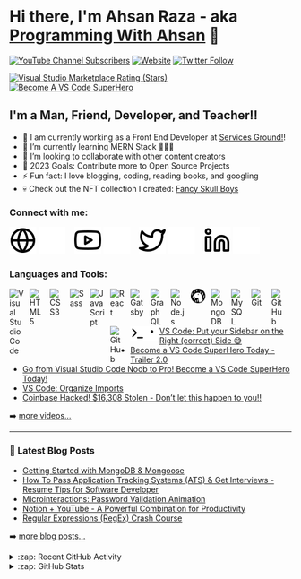 # Hi there, I'm Ahsan Raza - aka [Programming With Ahsan][youtube] 👋

[![YouTube Channel Subscribers](https://img.shields.io/youtube/channel/subscribers/UCDCHcqyeQgJ-jVSd6VJkbCw?logo=youtube&logoColor=red&style=for-the-badge)][youtube]
[![Website](https://img.shields.io/website?label=codeSTACKr.com&style=for-the-badge&url=https%3A%2F%2Fcodestackr.com)](https://codestackr.com)
[![Twitter Follow](https://img.shields.io/twitter/follow/codeSTACKr?color=1DA1F2&logo=twitter&style=for-the-badge)](https://twitter.com/intent/follow?original_referer=https%3A%2F%2Fgithub.com%2FcodeSTACKr&screen_name=codeSTACKr)

[![Visual Studio Marketplace Rating (Stars)](https://img.shields.io/visual-studio-marketplace/stars/codestackr.codestackr-theme?label=codeSTACKr%20VS%20Code%20Theme&logo=visualstudiocode&logoColor=ff652f&style=for-the-badge)](https://marketplace.visualstudio.com/items?itemName=codestackr.codestackr-theme)
[![Become A VS Code SuperHero](https://img.shields.io/badge/-Become%20A%20VS%20Code%20SuperHero%20%E2%86%92-gray.svg?colorB=ff652f&style=for-the-badge)](https://vsCodeHero.com)

## I'm a Man, Friend, Developer, and Teacher!!

- 🔭 I am currently working as a Front End Developer at [Services Ground!][softwarehouse]!
- 🌱 I’m currently learning MERN Stack 👨🏻‍💻
- 👯 I’m looking to collaborate with other content creators
- 🥅 2023 Goals: Contribute more to Open Source Projects
- ⚡ Fun fact: I love blogging, coding, reading books, and googling
- 💀 Check out the NFT collection I created: [Fancy Skull Boys](https://opensea.io/collection/fancyskullboys?search[sortAscending]=true&search[sortBy]=PRICE)

### Connect with me:

[![website](./img/globe-light.svg)](https://ahsanraza059.github.io#gh-light-mode-only)
[![website](./img/globe-dark.svg)](https://ahsanraza059.github.io#gh-dark-mode-only)
&nbsp;&nbsp;
[![website](./img/youtube-light.svg)](https://www.youtube.com/channel/UCthxlb0WpObljI173N-QbfA?sub_confirmation=1#gh-light-mode-only)
[![website](./img/youtube-dark.svg)](https://www.youtube.com/channel/UCthxlb0WpObljI173N-QbfA?sub_confirmation=1#gh-dark-mode-only)
&nbsp;&nbsp;
[![website](./img/twitter-light.svg)](https://twitter.com/AhsanRaza059#gh-light-mode-only)
[![website](./img/twitter-dark.svg)](https://twitter.com/AhsanRaza059#gh-dark-mode-only)
&nbsp;&nbsp;
[![website](./img/linkedin-light.svg)](https://www.linkedin.com/in/iamahsanraza#gh-light-mode-only)
[![website](./img/linkedin-dark.svg)](https://www.linkedin.com/in/iamahsanraza#gh-dark-mode-only)

### Languages and Tools:

[<img align="left" alt="Visual Studio Code" width="26px" src="https://cdn.jsdelivr.net/gh/devicons/devicon/icons/vscode/vscode-original.svg" style="padding-right:10px;" />][webdevplaylist]
[<img align="left" alt="HTML5" width="26px" src="https://cdn.jsdelivr.net/gh/devicons/devicon/icons/html5/html5-original.svg" style="padding-right:10px;" />][webdevplaylist]
[<img align="left" alt="CSS3" width="26px" src="https://cdn.jsdelivr.net/gh/devicons/devicon/icons/css3/css3-original.svg" style="padding-right:10px;" />][cssplaylist]
[<img align="left" alt="Sass" width="26px" src="https://cdn.jsdelivr.net/gh/devicons/devicon/icons/sass/sass-original.svg" style="padding-right:10px;" />][cssplaylist]
[<img align="left" alt="JavaScript" width="26px" src="https://cdn.jsdelivr.net/gh/devicons/devicon/icons/javascript/javascript-original.svg" style="padding-right:10px;" />][jsplaylist]
[<img align="left" alt="React" width="26px" src="https://cdn.jsdelivr.net/gh/devicons/devicon/icons/react/react-original.svg" style="padding-right:10px;" />][reactplaylist]
[<img align="left" alt="Gatsby" width="26px" src="https://cdn.jsdelivr.net/gh/devicons/devicon/icons/gatsby/gatsby-original.svg" style="padding-right:10px;" />][webdevplaylist]
[<img align="left" alt="GraphQL" width="26px" src="https://cdn.jsdelivr.net/gh/devicons/devicon/icons/graphql/graphql-plain.svg" style="padding-right:10px;" />][webdevplaylist]
[<img align="left" alt="Node.js" width="26px" src="https://cdn.jsdelivr.net/gh/devicons/devicon/icons/nodejs/nodejs-original.svg" style="padding-right:10px;" />][webdevplaylist]
[<img align="left" alt="Deno" width="26px" src="./img/deno-light.svg" style="padding-right:10px;" />][webdevplaylist]
[<img align="left" alt="MongoDB" width="26px" src="https://cdn.jsdelivr.net/gh/devicons/devicon/icons/mongodb/mongodb-original.svg" style="padding-right:10px;" />][webdevplaylist]
[<img align="left" alt="MySQL" width="26px" src="https://cdn.jsdelivr.net/gh/devicons/devicon/icons/mysql/mysql-original.svg" style="padding-right:10px;" />][webdevplaylist]
[<img align="left" alt="Git" width="26px" src="https://cdn.jsdelivr.net/gh/devicons/devicon/icons/git/git-original.svg" style="padding-right:10px;" />][webdevplaylist]
[<img align="left" alt="GitHub" width="26px" src="https://user-images.githubusercontent.com/3369400/139447912-e0f43f33-6d9f-45f8-be46-2df5bbc91289.png" style="padding-right:10px;" />](https://www.youtube.com/playlist?list=PLkwxH9e_vrAJ0WbEsFA9W3I1W-g_BTsbt#gh-dark-mode-only)
[<img align="left" alt="GitHub" width="26px" src="https://user-images.githubusercontent.com/3369400/139448065-39a229ba-4b06-434b-bc67-616e2ed80c8f.png" style="padding-right:10px;" />](https://www.youtube.com/playlist?list=PLkwxH9e_vrAJ0WbEsFA9W3I1W-g_BTsbt#gh-light-mode-only)
[<img align="left" alt="Terminal" width="26px" src="./img/terminal-light.svg" />](https://www.youtube.com/playlist?list=PLkwxH9e_vrAJ0WbEsFA9W3I1W-g_BTsbt#gh-light-mode-only)
[<img align="left" alt="Terminal" width="26px" src="./img/terminal-dark.svg" />](https://www.youtube.com/playlist?list=PLkwxH9e_vrAJ0WbEsFA9W3I1W-g_BTsbt#gh-dark-mode-only)

<br />
<br />
<!--  
### 📺 Latest YouTube Videos

<!-- YOUTUBE:START -->

- [VS Code: Put your Sidebar on the Right &lpar;correct&rpar; Side 😅](https://www.youtube.com/watch?v=xCn6ifDmlk8)
- [Become a VS Code SuperHero Today - Trailer 2.0](https://www.youtube.com/watch?v=STZgSUtu004)
- [Go from Visual Studio Code Noob to Pro! Become a VS Code SuperHero Today!](https://www.youtube.com/watch?v=4d_tbl3KqMM)
- [VS Code: Organize Imports](https://www.youtube.com/watch?v=o3FskZW1n2U)
- [Coinbase Hacked! $16,308 Stolen - Don’t let this happen to you!!](https://www.youtube.com/watch?v=1GJkuRa1PjM)
<!-- YOUTUBE:END -->

➡️ [more videos...](https://youtube.com/codestackr)

---

### 📕 Latest Blog Posts

<!-- BLOG-POST-LIST:START -->

- [Getting Started with MongoDB &amp; Mongoose](https://dev.to/codestackr/getting-started-with-mongodb-mongoose-2h6a)
- [How To Pass Application Tracking Systems &lpar;ATS&rpar; &amp; Get Interviews - Resume Tips for Software Developer](https://dev.to/codestackr/how-to-pass-application-tracking-systems-ats-get-interviews-resume-tips-for-software-developer-4bmo)
- [Microinteractions: Password Validation Animation](https://dev.to/codestackr/microinteractions-password-validation-animation-5629)
- [Notion + YouTube - A Powerful Combination for Productivity](https://dev.to/codestackr/notion-youtube-a-powerful-combination-for-productivity-1def)
- [Regular Expressions &lpar;RegEx&rpar; Crash Course](https://dev.to/codestackr/regular-expressions-regex-crash-course-248n)
<!-- BLOG-POST-LIST:END -->

➡️ [more blog posts...](https://codestackr.com)

<details>
  <summary>:zap: Recent GitHub Activity</summary> -->

<!--START_SECTION:activity-->

1. 💪 Opened PR [#1](https://github.com/studio-demo/cloudcash-sass/pull/1) in [studio-demo/cloudcash-sass](https://github.com/studio-demo/cloudcash-sass)
2. 🎉 Merged PR [#1](https://github.com/codeSTACKr/superhero-extensions/pull/1) in [codeSTACKr/superhero-extensions](https://github.com/codeSTACKr/superhero-extensions)
3. 🎉 Merged PR [#120](https://github.com/codeSTACKr/minter-dapp/pull/120) in [codeSTACKr/minter-dapp](https://github.com/codeSTACKr/minter-dapp)
4. 🗣 Commented on [#120](https://github.com/codeSTACKr/minter-dapp/issues/120) in [codeSTACKr/minter-dapp](https://github.com/codeSTACKr/minter-dapp)
5. ❌ Closed PR [#191](https://github.com/codeSTACKr/create-10k-nft-collection/pull/191) in [codeSTACKr/create-10k-nft-collection](https://github.com/codeSTACKr/create-10k-nft-collection)
<!--END_SECTION:activity-->

 </details>

<details>
  <summary>:zap: GitHub Stats</summary>

  <img align="left" alt="codeSTACKr's GitHub Stats" src="https://github-readme-stats.vercel.app/api?username=codeSTACKr&show_icons=true&hide_border=false&title_color=ff652f&icon_color=FFE400&bg_color=09131B&text_color=ffffff&border_color=0c1a25" />

</details>

[website]: https://codeSTACKr.com
[twitter]: https://twitter.com/AhsanRaza059
[instagram]: https://instagram.com/codeSTACKr
[linkedin]: https://www.linkedin.com/in/iamahsanraza/
[webdevplaylist]: https://www.youtube.com/playlist?list=PLkwxH9e_vrAJ0WbEsFA9W3I1W-g_BTsbt
[jsplaylist]: https://www.youtube.com/playlist?list=PLkwxH9e_vrALRJKu7wfXby3MKeflhTu6B
[cssplaylist]: https://www.youtube.com/playlist?list=PLkwxH9e_vrALSdvZuEh6gqQdmDoDIoqz4
[reactplaylist]: https://www.youtube.com/playlist?list=PLkwxH9e_vrAK4TdffpxKY3QGyHCpxFcQ0
[softwarehouse]: https://servicesground.com
[youtube]: https://www.youtube.com/channel/UCthxlb0WpObljI173N-QbfA?sub_confirmation=1
